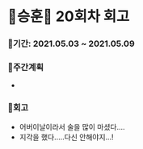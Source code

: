 # 🌼승훈🌼 20회차 회고

### 🥕기간: 2021.05.03 ~ 2021.05.09

### 🍆주간계획

- 

### 🥦회고

* 어버이날이라서 술을 많이 마셨다....
* 지각을 했다.....다신 안해야지...! 
